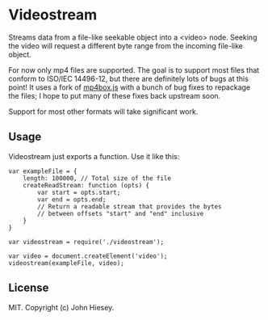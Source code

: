 # Videostream

Streams data from a file-like seekable object into a &lt;video&gt; node.
Seeking the video will request a different byte range from the incoming
file-like object.

For now only mp4 files are supported. The goal is to support
most files that conform to ISO/IEC 14496-12, but there are definitely
lots of bugs at this point! It uses a fork of
[mp4box.js](https://github.com/gpac/mp4box.js/) with a bunch of bug fixes
to repackage the files; I hope to put many of these fixes back upstream
soon.

Support for most other formats will take significant work.

## Usage

Videostream just exports a function. Use it like this:

```
var exampleFile = {
	length: 100000, // Total size of the file
	createReadStream: function (opts) {
		var start = opts.start;
		var end = opts.end;
		// Return a readable stream that provides the bytes
		// between offsets "start" and "end" inclusive
	}
}

var videostream = require('./videostream');

var video = document.createElement('video');
videostream(exampleFile, video);
```

## License

MIT. Copyright (c) John Hiesey.